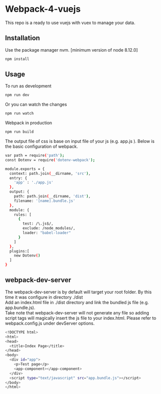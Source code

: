 # Webpack-4-vuejs

This repo is a ready to use vuejs with vuex to manage your data.

## Installation

Use the package manager nvm. [minimum version of node 8.12.0]

```bash
npm install
```

## Usage
To run as development
```bash
npm run dev
```
Or you can watch the changes
```bash
npm run watch
```

Webpack in production
```bash
npm run build
```

The output file of css is base on input file of your js (e.g. app.js ).
Below is the basic configuration of webpack.

```bash
var path = require('path');
const Dotenv = require('dotenv-webpack');

module.exports = {
  context: path.join(__dirname, 'src'),
  entry: {
    'app' : './app.js'
  },
  output: {
    path: path.join(__dirname, 'dist'),
    filename: '[name].bundle.js'
  },
  module: {
    rules: [
      {
        test: /\.js$/,
        exclude: /node_modules/,
        loader: "babel-loader"
      }
    ]
  },
  plugins:[
    new Dotenv()
  ]
}
```

## webpack-dev-server
The webpack-dev-server is by default will target your root folder. By this time it was configure in directory ./dist <br >
Add an index.html file in ./dist directory and link the bundled js file (e.g. app.bundle.js). <br >
Take note that webpack-dev-server will not generate any file so adding script tags will magically insert the js file to your index.html.
Please refer to webpack.config.js under devServer options.

```bash
<!DOCTYPE html>
<html>
<head>
  <title>Index Page</title>
</head>
<body>
  <div id="app">
    <p>Test page</p>
    <app-component></app-component>
  </div>
  <script type="text/javascript" src="app.bundle.js"></script>
</body>
</html>
```